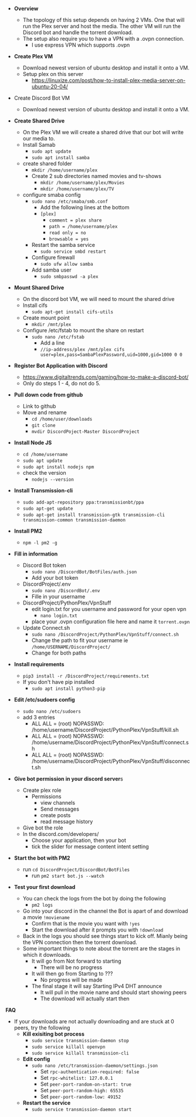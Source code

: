 - **Overview**
	- The topology of this setup depends on having 2 VMs. One that will run the Plex server and host the media. The other VM will run the Discord bot and handle the torrent download.
	- The setup also require you to have a VPN with a .ovpn connection.
		- I use express VPN which supports .ovpn

- **Create Plex VM**
	- Download newest version of ubuntu desktop and install it onto a VM.
	- Setup plex on this server
		- https://linuxize.com/post/how-to-install-plex-media-server-on-ubuntu-20-04/
- Create Discord Bot VM
	- Download newest version of ubuntu desktop and install it onto a VM.

- **Create Shared Drive**
	- On the Plex VM we will create a shared drive that our bot will write our media to.
	- Install Samab
		- `sudo apt update`
		- `sudo apt install samba`
	- create shared folder
		- `mkdir /home/username/plex`
		- Create 2 sub directories named movies and tv-shows
			- `mkdir /home/username/plex/Movies`
			- `mkdir /home/username/plex/TV`
	- configure smaba config
		- `sudo nano /etc/smaba/smb.conf`
			- Add the following lines at the bottom
			- `[plex]`
				- `comment = plex share`
				- `path = /home/username/plex`
				- `read only = no`
				- `browsable = yes`
		- Restart the samba service
			- `sudo service smbd restart`
		- Configure firewall
			- `sudo ufw allow samba`
		- Add samba user
			- `sudo smbpasswd -a plex`

- **Mount Shared Drive**
	- On the discord bot VM, we will need to mount the shared drive
	- Install cifs
		- `sudo apt-get install cifs-utils`
	- Create mount point
		- `mkdir /mnt/plex`
	- Configure /etc/fstab to mount the share on restart
		- `sudo nano /etc/fstab`
			- Add a line
			- `//ip-address/plex /mnt/plex cifs user=plex,pass=SambaPlexPassword,uid=1000,gid=1000 0 0`

- **Register Bot Application with Discord**
	- https://www.digitaltrends.com/gaming/how-to-make-a-discord-bot/
	- Only do steps 1 - 4, do not do 5.

- **Pull down code from github**
	- Link to github
	- Move and rename
		- `cd /home/user/downloads`
		- `git clone `
		- `mvdir DiscordPoject-Master DiscordProject`

- **Install Node JS**
	- `cd /home/username`
	- `sudo apt update`
	- `sudo apt install nodejs npm`
	- check the version
		- `nodejs --version`

- **Install Transmission-cli**
	- `sudo add-apt-repository ppa:transmissionbt/ppa`
	- `sudo apt-get update`
	- `sudo apt-get install transmission-gtk transmission-cli transmission-common transmission-daemon`

- **Install PM2**
	- `npm -l pm2 -g`

- **Fill in information**
	- Discord Bot token
		- `sudo nano /DiscordBot/BotFiles/auth.json`
		- Add your bot token
	- DiscordProject/.env
		- `sudo nano /DiscordBot/.env`
		- Fille in your username
	- DiscordProject/PythonPlex/VpnStuff
		- edit login.txt for you username and password for your open vpn
			- `nano login.txt`
		- place your .ovpn configuration file here and name it `torrent.ovpn`
	- Update Connect.sh
		- `sudo nano /DiscordProject/PythonPlex/VpnStuff/connect.sh`
		- Change the path to fit your username ie `/home/USERNAME/DiscordProject/`
		- Change for both paths

- **Install requirements**
	- `pip3 install -r /DiscordProject/requirements.txt`
	- If you don't have pip installed
		- `sudo apt install python3-pip`

- **Edit /etc/sudoers config**
	- `sudo nano /etc/sudoers`
	- add 3 entries
		- ALL ALL = (root) NOPASSWD: /home/username/DiscordProject/PythonPlex/VpnStuff/kill.sh
		- ALL ALL = (root) NOPASSWD: /home/username/DiscordProject/PythonPlex/VpnStuff/connect.sh
		- ALL ALL = (root) NOPASSWD: /home/username/DiscordProject/PythonPlex/VpnStuff/disconnect.sh


- **Give bot permission in your discord server**s
	- Create plex role 
		- Permissions
			- view channels
			- Send messages
			- create posts
			- read message history
	- Give bot the role
	- In the discord.com/developers/
		- Choose your application, then your bot
		- tick the slider for message content intent setting

- **Start the bot with PM2**
	- run `cd DiscordProject/DiscordBot/BotFiles`
		- run `pm2 start bot.js --watch`

- **Test your first download**
	- You can check the logs from the bot by doing the following
		- `pm2 logs`
	- Go into your discord in the channel the Bot is apart of and download a movie `!moviename`
		- Confirm that is the movie you want with `!yes`
		- Start the download after it prompts you with `!download`
	- Back in the logs you should see things start to kick off. Mianly being the VPN connection then the torrent download. 
	- Some important things to note about the torrent are the stages in which it downloads.
		- It will go from Not forward to starting
			- There will be no progress
		- It will then go from Starting to ???
			- No progress will be made
		- The final stage it will say Starting IPv4 DHT announce
			- It will pull in the movie name and should start showing peers
			- The download will actually start then

**FAQ**
- If your downloads are not actually downloading and are stuck at 0 peers, try the following
	- **Kill exisiting bot process**
		- `sudo service transmission-daemon stop`
		- `sudo service killall openvpn`
		- `sudo service killall transmission-cli`
	- **Edit config**
		- `sudo nano /etc/transmission-daemon/settings.json`
			- Set `rpc-authentication-required: false`
			- Set `rpc-whitelist: 127.0.0.1`
			- Set `peer-port-random-on-start: true`
			- Set `peer-port-random-high: 65535`
			- Set `peer-port-random-low: 49152 `
	- **Restart the service**
		- `sudo service transmission-daemon start`